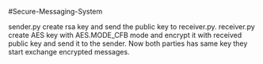 #Secure-Messaging-System

sender.py create rsa key and send the public key to receiver.py. receiver.py create AES key with AES.MODE_CFB mode and encrypt it with received public key and send it to the sender. Now both parties has same key they start exchange encrypted messages.
